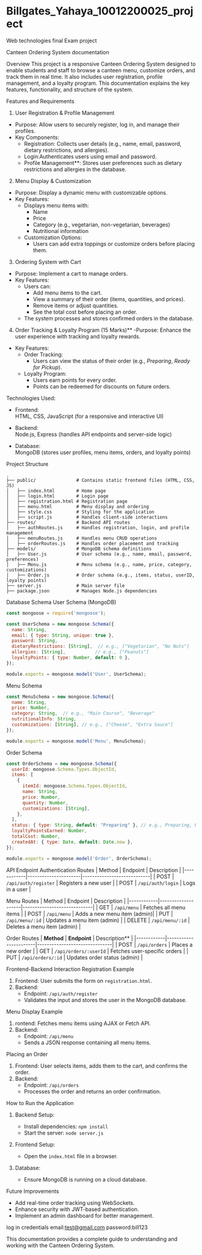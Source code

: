 # Billgates_Yahaya_10012200025_project
Web technologies final Exam project

Canteen Ordering System documentation 

Overview
This project is a responsive Canteen Ordering System designed to enable students and staff to browse a canteen menu, customize orders, and track them in real time. It also includes user registration, profile management, and a loyalty program. This documentation explains the key features, functionality, and structure of the system.



Features and Requirements
1. User Registration & Profile Management 
- Purpose: Allow users to securely register, log in, and manage their profiles.
- Key Components:
  - Registration: Collects user details (e.g., name, email, password, dietary restrictions, and allergies).
  - Login:Authenticates users using email and password.
  - Profile Management**: Stores user preferences such as dietary restrictions and allergies in the database.



2. Menu Display & Customization 
- Purpose: Display a dynamic menu with customizable options.
- Key Features:
  - Displays menu items with:
    - Name
    - Price
    - Category (e.g., vegetarian, non-vegetarian, beverages)
    - Nutritional information
  - Customization Options:
    - Users can add extra toppings or customize orders before placing them.



3. Ordering System with Cart 
- Purpose: Implement a cart to manage orders.
- Key Features:
  - Users can:
    - Add menu items to the cart.
    - View a summary of their order (items, quantities, and prices).
    - Remove items or adjust quantities.
    - See the total cost before placing an order.
  - The system processes and stores confirmed orders in the database.



4. Order Tracking & Loyalty Program (15 Marks)**
-Purpose: Enhance the user experience with tracking and loyalty rewards.
- Key Features:
  - Order Tracking:
    - Users can view the status of their order (e.g., *Preparing*, *Ready for Pickup*).
  - Loyalty Program:
    - Users earn points for every order.
    - Points can be redeemed for discounts on future orders.


Technologies Used:
- Frontend:  
  HTML, CSS, JavaScript (for a responsive and interactive UI)
  
- Backend:  
  Node.js, Express (handles API endpoints and server-side logic)

- Database:  
  MongoDB (stores user profiles, menu items, orders, and loyalty points)



Project Structure
```plaintext
.
├── public/               # Contains static frontend files (HTML, CSS, JS)
│   ├── index.html        # Home page
│   ├── login.html        # Login page
│   ├── registration.html # Registration page
│   ├── menu.html         # Menu display and ordering
│   ├── style.css         # Styling for the application
│   ├── script.js         # Handles client-side interactions
├── routes/               # Backend API routes
│   ├── authRoutes.js     # Handles registration, login, and profile management
│   ├── menuRoutes.js     # Handles menu CRUD operations
│   ├── orderRoutes.js    # Handles order placement and tracking
├── models/               # MongoDB schema definitions
│   ├── User.js           # User schema (e.g., name, email, password, preferences)
│   ├── Menu.js           # Menu schema (e.g., name, price, category, customizations)
│   ├── Order.js          # Order schema (e.g., items, status, userID, loyalty points)
├── server.js             # Main server file
├── package.json          # Manages Node.js dependencies
```


Database Schema
User Schema (MongoDB)
```javascript
const mongoose = require('mongoose');

const UserSchema = new mongoose.Schema({
  name: String,
  email: { type: String, unique: true },
  password: String,
  dietaryRestrictions: [String],  // e.g., ["Vegetarian", "No Nuts"]
  allergies: [String],           // e.g., ["Peanuts"]
  loyaltyPoints: { type: Number, default: 0 },
});

module.exports = mongoose.model('User', UserSchema);
```

Menu Schema
```javascript
const MenuSchema = new mongoose.Schema({
  name: String,
  price: Number,
  category: String,  // e.g., "Main Course", "Beverage"
  nutritionalInfo: String,
  customizations: [String], // e.g., ["Cheese", "Extra Sauce"]
});

module.exports = mongoose.model('Menu', MenuSchema);
```

Order Schema
```javascript
const OrderSchema = new mongoose.Schema({
  userId: mongoose.Schema.Types.ObjectId,
  items: [
    {
      itemId: mongoose.Schema.Types.ObjectId,
      name: String,
      price: Number,
      quantity: Number,
      customizations: [String],
    },
  ],
  status: { type: String, default: "Preparing" }, // e.g., Preparing, Ready for Pickup
  loyaltyPointsEarned: Number,
  totalCost: Number,
  createdAt: { type: Date, default: Date.now },
});

module.exports = mongoose.model('Order', OrderSchema);
```
API Endpoint
Authentication Routes
| Method | Endpoint        | Description            |
|------------|----------------------|----------------------------|
| POST       | `/api/auth/register` | Registers a new user       |
| POST       | `/api/auth/login`    | Logs in a user             |

Menu Routes
| Method | Endpoint       | Description             |
|------------|--------------------|-----------------------------|
| GET        | `/api/menu`        | Fetches all menu items      |
| POST       | `/api/menu`        | Adds a new menu item (admin)|
| PUT        | `/api/menu/:id`    | Updates a menu item (admin) |
| DELETE     | `/api/menu/:id`    | Deletes a menu item (admin) |

Order Routes
| **Method** | **Endpoint**          | Description**               |
|------------|-----------------------|-------------------------------|
| POST       | `/api/orders`         | Places a new order            |
| GET        | `/api/orders/:userId` | Fetches user-specific orders  |
| PUT        | `/api/orders/:id`     | Updates order status (admin)  |


Frontend-Backend Interaction
Registration Example
1. Frontend: User submits the form on `registration.html`.
2. Backend:
   - Endpoint: `/api/auth/register`
   - Validates the input and stores the user in the MongoDB database.

Menu Display Example
1. rontend: Fetches menu items using AJAX or Fetch API.
2. Backend:
   - Endpoint: `/api/menu`
   - Sends a JSON response containing all menu items.

Placing an Order
1. Frontend: User selects items, adds them to the cart, and confirms the order.
2. Backend:
   - Endpoint: `/api/orders`
   - Processes the order and returns an order confirmation.



How to Run the Application
1. Backend Setup:
   - Install dependencies: `npm install`
   - Start the server: `node server.js`

2. Frontend Setup:
   - Open the `index.html` file in a browser.

3. Database:
   - Ensure MongoDB is running on a cloud database.



Future Improvements
- Add real-time order tracking using WebSockets.
- Enhance security with JWT-based authentication.
- Implement an admin dashboard for better management.

log in credentials
email:test@gmail.com
password:bill123


This documentation provides a complete guide to understanding and working with the Canteen Ordering System.
